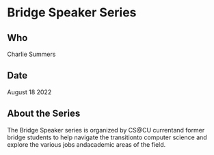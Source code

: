 # Bridge Speaker Series 

## Who

Charlie Summers

## Date

August 18 2022

## About the Series

The Bridge Speaker series is organized by CS@CU currentand former bridge students to help navigate the transitionto computer science and explore the various jobs andacademic areas of the field.
